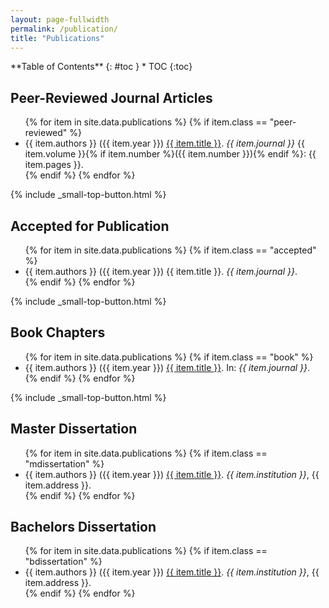 ```yaml
---
layout: page-fullwidth
permalink: /publication/
title: "Publications"
---
```

<!-- This page is automatically generated using entries from the file "_data/publications.yml" 
     Please use the file "_data/publications.yml" to include new items.
-->

<!-- To change the list layout go to "_sass/_09_elements.scss 
     under the /* Publication list style */ header  (.publication css class)
-->

<div class="panel radius" markdown="1">
**Table of Contents**
{: #toc }
*  TOC
{:toc}
</div>

## Peer-Reviewed Journal Articles

<!-- Automatically imports class "peer-reviewed" items from file _data/publications.yml -->
<ul class="publication">
    {% for item in site.data.publications %}
    {% if item.class == "peer-reviewed" %}
    <li> {{ item.authors }} ({{ item.year }})
        <a href="{{ item.doi }}">{{ item.title }}</a>.
        <i>{{ item.journal }}</i>
        {{ item.volume }}{% if item.number %}({{ item.number }}){% endif %}: {{ item.pages }}.
    </li>
    {% endif %}
    {% endfor %}
</ul>
{% include _small-top-button.html %}

## Accepted for Publication

<ul class="publication">
    {% for item in site.data.publications %}
    {% if item.class == "accepted" %}
    <li> {{ item.authors }} ({{ item.year }}) {{ item.title }}. <i>{{ item.journal }}</i>.</li>
    {% endif %}
    {% endfor %}
</ul>
{% include _small-top-button.html %}

<!-- ## Under Review

<ul class="publication">
    {% for item in site.data.publications %}
    {% if item.class == "under-review" %}
    <li> {{ item.authors }} ({{ item.year }})
        <a href="{{ item.doi }}">{{ item.title }}</a>.
        <i>{{ item.journal }}</i>.
    </li>
    {% endif %}
    {% endfor %}
</ul>
{% include _small-top-button.html %}

## PhD Thesis

<ul class="publication">
    {% for item in site.data.publications %}
    {% if item.class == "thesis" %}
    <li> {{ item.authors }} ({{ item.year }})
        <a href="{{ item.doi }}">{{ item.title }}</a>.
        <i>{{ item.institution }}</i>, {{ item.address }}.
    </li>
    {% endif %}
    {% endfor %}
</ul>
{% include _small-top-button.html %} -->



## Book Chapters

<ul class="publication">
    {% for item in site.data.publications %}
    {% if item.class == "book" %}
    <li> {{ item.authors }} ({{ item.year }})
        <a href="{{ item.doi }}">{{ item.title }}</a>.
        In: <i>{{ item.journal }}</i>.
    </li>
    {% endif %}
    {% endfor %}
</ul>
{% include _small-top-button.html %}

## Master Dissertation

<ul class="publication">
    {% for item in site.data.publications %}
    {% if item.class == "mdissertation" %}
    <li> {{ item.authors }} ({{ item.year }})
        <a href="{{ item.doi }}">{{ item.title }}</a>.
        <i>{{ item.institution }}</i>, {{ item.address }}.
    </li>
    {% endif %}
    {% endfor %}
</ul> 

## Bachelors Dissertation

<ul class="publication">
    {% for item in site.data.publications %}
    {% if item.class == "bdissertation" %}
    <li> {{ item.authors }} ({{ item.year }})
        <a href="{{ item.doi }}">{{ item.title }}</a>.
        <i>{{ item.institution }}</i>, {{ item.address }}.
    </li>
    {% endif %}
    {% endfor %}
</ul>